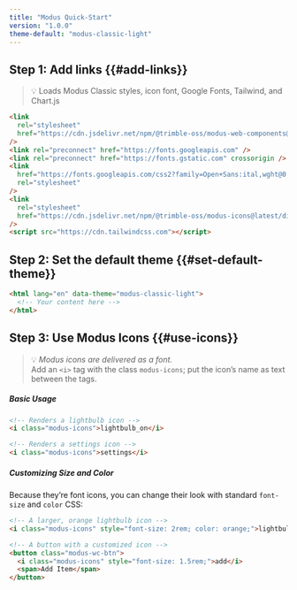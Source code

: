 ```yaml
---
title: "Modus Quick‑Start"
version: "1.0.0"
theme-default: "modus-classic-light"
---
```


## Step&nbsp;1: Add links {{#add-links}}

> 💡 Loads Modus Classic styles, icon font, Google Fonts, Tailwind, and Chart.js

```html
<link
  rel="stylesheet"
  href="https://cdn.jsdelivr.net/npm/@trimble-oss/modus-web-components@latest/dist/modus-wc-styles.css"
/>
<link rel="preconnect" href="https://fonts.googleapis.com" />
<link rel="preconnect" href="https://fonts.gstatic.com" crossorigin />
<link
  href="https://fonts.googleapis.com/css2?family=Open+Sans:ital,wght@0,300..800;1,300..800&display=swap"
  rel="stylesheet"
/>
<link
  rel="stylesheet"
  href="https://cdn.jsdelivr.net/npm/@trimble-oss/modus-icons@latest/dist/field-systems/fonts/modus-icons.css"
/>
<script src="https://cdn.tailwindcss.com"></script>
```

## Step&nbsp;2: Set the default theme {{#set-default-theme}}

```html
<html lang="en" data-theme="modus-classic-light">
  <!-- Your content here -->
</html>
```

## Step&nbsp;3: Use Modus Icons {{#use-icons}}

> 💡 _Modus icons are delivered as a font._  
> Add an `<i>` tag with the class `modus-icons`; put the icon’s name as text between the tags.

##### **Basic Usage**

```html
<!-- Renders a lightbulb icon -->
<i class="modus-icons">lightbulb_on</i>

<!-- Renders a settings icon -->
<i class="modus-icons">settings</i>
```

##### **Customizing Size and Color**

Because they’re font icons, you can change their look with standard `font-size` and `color` CSS:

```html
<!-- A larger, orange lightbulb icon -->
<i class="modus-icons" style="font-size: 2rem; color: orange;">lightbulb_on</i>

<!-- A button with a customized icon -->
<button class="modus-wc-btn">
  <i class="modus-icons" style="font-size: 1.5rem;">add</i>
  <span>Add Item</span>
</button>
```
